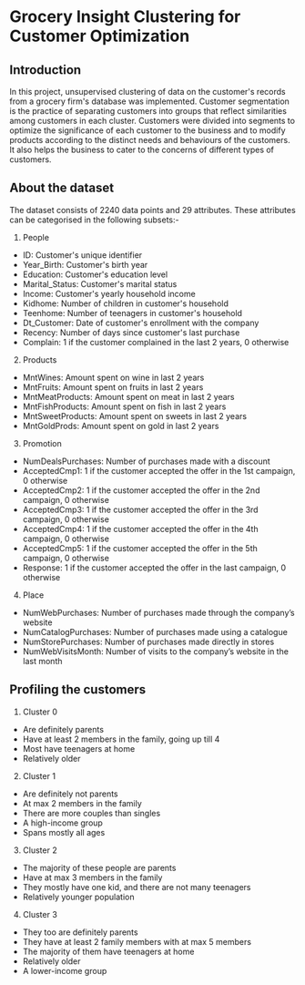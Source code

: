 # Grocery Insight Clustering for Customer Optimization

## Introduction
In this project, unsupervised clustering of data on the customer's records from a grocery firm's database was implemented. Customer segmentation is the practice of separating customers into groups that reflect similarities among customers in each cluster. Customers were divided into segments to optimize the significance of each customer to the business and to modify products according to the distinct needs and behaviours of the customers. It also helps the business to cater to the concerns of different types of customers.

## About the dataset
The dataset consists of 2240 data points and 29 attributes. These attributes can be categorised in the following subsets:-

1. People
- ID: Customer's unique identifier
- Year_Birth: Customer's birth year
- Education: Customer's education level
- Marital_Status: Customer's marital status
- Income: Customer's yearly household income
- Kidhome: Number of children in customer's household
- Teenhome: Number of teenagers in customer's household
- Dt_Customer: Date of customer's enrollment with the company
- Recency: Number of days since customer's last purchase
- Complain: 1 if the customer complained in the last 2 years, 0 otherwise

2. Products
- MntWines: Amount spent on wine in last 2 years
- MntFruits: Amount spent on fruits in last 2 years
- MntMeatProducts: Amount spent on meat in last 2 years
- MntFishProducts: Amount spent on fish in last 2 years
- MntSweetProducts: Amount spent on sweets in last 2 years
- MntGoldProds: Amount spent on gold in last 2 years

3. Promotion
- NumDealsPurchases: Number of purchases made with a discount
- AcceptedCmp1: 1 if the customer accepted the offer in the 1st campaign, 0 otherwise
- AcceptedCmp2: 1 if the customer accepted the offer in the 2nd campaign, 0 otherwise
- AcceptedCmp3: 1 if the customer accepted the offer in the 3rd campaign, 0 otherwise
- AcceptedCmp4: 1 if the customer accepted the offer in the 4th campaign, 0 otherwise
- AcceptedCmp5: 1 if the customer accepted the offer in the 5th campaign, 0 otherwise
- Response: 1 if the customer accepted the offer in the last campaign, 0 otherwise

4. Place
- NumWebPurchases: Number of purchases made through the company’s website
- NumCatalogPurchases: Number of purchases made using a catalogue
- NumStorePurchases: Number of purchases made directly in stores
- NumWebVisitsMonth: Number of visits to the company’s website in the last month

## Profiling the customers
1. Cluster 0
- Are definitely parents
- Have at least 2 members in the family, going up till 4
- Most have teenagers at home
- Relatively older

2. Cluster 1
- Are definitely not parents
- At max 2 members in the family
- There are more couples than singles
- A high-income group
- Spans mostly all ages

3. Cluster 2
- The majority of these people are parents
- Have at max 3 members in the family
- They mostly have one kid, and there are not many teenagers
- Relatively younger population

4. Cluster 3
- They too are definitely parents
- They have at least 2 family members with at max 5 members
- The majority of them have teenagers at home
- Relatively older
- A lower-income group
